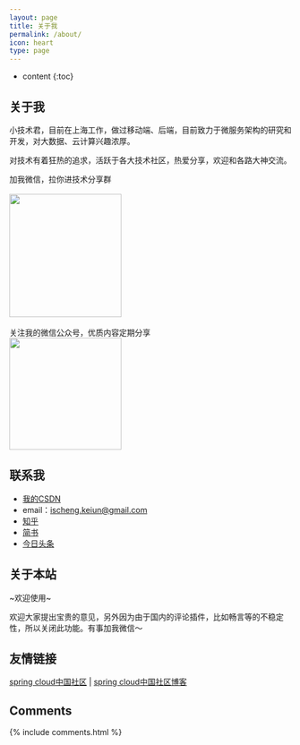```yaml
---
layout: page
title: 关于我
permalink: /about/
icon: heart
type: page
---
```


* content
{:toc}

## 关于我

小技术君，目前在上海工作，做过移动端、后端，目前致力于微服务架构的研究和开发，对大数据、云计算兴趣浓厚。   

对技术有着狂热的追求，活跃于各大技术社区，热爱分享，欢迎和各路大神交流。

加我微信，拉你进技术分享群
<br>
<br>
<img src="https://tva1.sinaimg.cn/large/007S8ZIlgy1gg2ilporgwj30u012utb9.jpg" width="200" height="220">
<br>
<br>
关注我的微信公众号，优质内容定期分享
<br>
<img src="https://tva1.sinaimg.cn/large/007S8ZIlgy1gg2il7ycfij3076076jru.jpg" width="200" height="200/">
 
## 联系我

* [我的CSDN](https://blog.csdn.net/weixin_37604985) 
* email：ischeng.keiun@gmail.com
* [知乎](https://www.zhihu.com/people/d-r-34-10)
* [简书](https://www.jianshu.com/u/8277e89f6193)
* [今日头条](https://www.toutiao.com/c/user/2634063691384084/#mid=1656268071744520)

## 关于本站


~欢迎使用~

欢迎大家提出宝贵的意见，另外因为由于国内的评论插件，比如畅言等的不稳定性，所以关闭此功能。有事加我微信～


## 友情链接

[spring cloud中国社区](http://springcloud.cn/) \| [spring cloud中国社区博客](http://blog.springcloud.cn/)

## Comments

{% include comments.html %}
